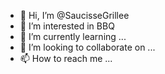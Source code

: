 - 👋 Hi, I’m @SaucisseGrillee
- 👀 I’m interested in BBQ
- 🌱 I’m currently learning ...
- 💞️ I’m looking to collaborate on ...
- 📫 How to reach me ...

<!---
SaucisseGrillee/SaucisseGrillee is a ✨ special ✨ repository because its `README.md` (this file) appears on your GitHub profile.
You can click the Preview link to take a look at your changes.
--->
